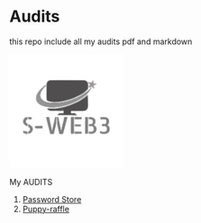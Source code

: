 # Audits
this repo include all my audits pdf and markdown



  <img src="logo.png" alt="Logo" width="40%"/>



My AUDITS
1. [Password Store](https://github.com/Saswankar1/Audits/blob/main/Audit-PDF/PasswordStore.pdf)
2. [Puppy-raffle](https://github.com/Saswankar1/Audits/blob/main/Audit-PDF/Puppy-Raffle_AuditReport.pdf)
